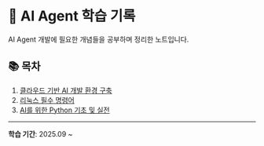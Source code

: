# 🤖 AI Agent 학습 기록

AI Agent 개발에 필요한 개념들을 공부하며 정리한 노트입니다.

## 📚 목차

1. [클라우드 기반 AI 개발 환경 구축](./01-cloud-ai-environment.md)
2. [리눅스 필수 명령어](./02-linux-essential-commands.md)
3. [AI를 위한 Python 기초 및 실전](./03-python-for-ai.md)

---

**학습 기간**: 2025.09 ~